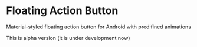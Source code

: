 # Floating Action Button
Material-styled floating action button for Android with predifined animations

This is alpha version (it is under development now)
